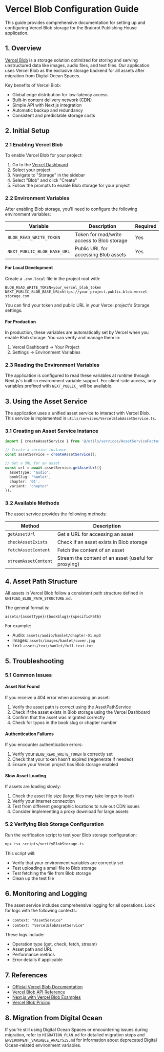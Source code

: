 # Vercel Blob Configuration Guide

This guide provides comprehensive documentation for setting up and configuring Vercel Blob storage for the Brainrot Publishing House application.

## 1. Overview

[Vercel Blob](https://vercel.com/docs/storage/vercel-blob) is a storage solution optimized for storing and serving unstructured data like images, audio files, and text files. Our application uses Vercel Blob as the exclusive storage backend for all assets after migration from Digital Ocean Spaces.

Key benefits of Vercel Blob:
- Global edge distribution for low-latency access
- Built-in content delivery network (CDN)
- Simple API with Next.js integration
- Automatic backup and redundancy
- Consistent and predictable storage costs

## 2. Initial Setup

### 2.1 Enabling Vercel Blob

To enable Vercel Blob for your project:

1. Go to the [Vercel Dashboard](https://vercel.com/dashboard)
2. Select your project
3. Navigate to "Storage" in the sidebar
4. Select "Blob" and click "Create"
5. Follow the prompts to enable Blob storage for your project

### 2.2 Environment Variables

After enabling Blob storage, you'll need to configure the following environment variables:

| Variable | Description | Required |
|----------|-------------|----------|
| `BLOB_READ_WRITE_TOKEN` | Token for read/write access to Blob storage | Yes |
| `NEXT_PUBLIC_BLOB_BASE_URL` | Public URL for accessing Blob assets | Yes |

#### For Local Development

Create a `.env.local` file in the project root with:

```
BLOB_READ_WRITE_TOKEN=your_vercel_blob_token
NEXT_PUBLIC_BLOB_BASE_URL=https://your-project.public.blob.vercel-storage.com
```

You can find your token and public URL in your Vercel project's Storage settings.

#### For Production

In production, these variables are automatically set by Vercel when you enable Blob storage. You can verify and manage them in:

1. Vercel Dashboard → Your Project
2. Settings → Environment Variables

### 2.3 Reading the Environment Variables

The application is configured to read these variables at runtime through Next.js's built-in environment variable support. For client-side access, only variables prefixed with `NEXT_PUBLIC_` will be available.

## 3. Using the Asset Service

The application uses a unified asset service to interact with Vercel Blob. This service is implemented in `utils/services/VercelBlobAssetService.ts`.

### 3.1 Creating an Asset Service Instance

```typescript
import { createAssetService } from '@/utils/services/AssetServiceFactory';

// Create a service instance
const assetService = createAssetService();

// Get a URL for an asset
const url = await assetService.getAssetUrl({
  assetType: 'audio',
  bookSlug: 'hamlet',
  chapter: '01',
  variant: 'chapter'
});
```

### 3.2 Available Methods

The asset service provides the following methods:

| Method | Description |
|--------|-------------|
| `getAssetUrl` | Get a URL for accessing an asset |
| `checkAssetExists` | Check if an asset exists in Blob storage |
| `fetchAssetContent` | Fetch the content of an asset |
| `streamAssetContent` | Stream the content of an asset (useful for proxying) |

## 4. Asset Path Structure

All assets in Vercel Blob follow a consistent path structure defined in `UNIFIED_BLOB_PATH_STRUCTURE.md`.

The general format is:
```
assets/{assetType}/{bookSlug}/{specificPath}
```

For example:
- Audio: `assets/audio/hamlet/chapter-01.mp3`
- Images: `assets/images/hamlet/cover.jpg`
- Text: `assets/text/hamlet/full-text.txt`

## 5. Troubleshooting

### 5.1 Common Issues

#### Asset Not Found

If you receive a 404 error when accessing an asset:

1. Verify the asset path is correct using the AssetPathService
2. Check if the asset exists in Blob storage using the Vercel Dashboard
3. Confirm that the asset was migrated correctly
4. Check for typos in the book slug or chapter number

#### Authentication Failures

If you encounter authentication errors:

1. Verify your `BLOB_READ_WRITE_TOKEN` is correctly set
2. Check that your token hasn't expired (regenerate if needed)
3. Ensure your Vercel project has Blob storage enabled

#### Slow Asset Loading

If assets are loading slowly:

1. Check the asset file size (large files may take longer to load)
2. Verify your internet connection
3. Test from different geographic locations to rule out CDN issues
4. Consider implementing a proxy download for large assets

### 5.2 Verifying Blob Storage Configuration

Run the verification script to test your Blob storage configuration:

```bash
npx tsx scripts/verifyBlobStorage.ts
```

This script will:
- Verify that your environment variables are correctly set
- Test uploading a small file to Blob storage
- Test fetching the file from Blob storage
- Clean up the test file

## 6. Monitoring and Logging

The asset service includes comprehensive logging for all operations. Look for logs with the following contexts:

- `context: "AssetService"`
- `context: "VercelBlobAssetService"`

These logs include:
- Operation type (get, check, fetch, stream)
- Asset path and URL
- Performance metrics
- Error details if applicable

## 7. References

- [Official Vercel Blob Documentation](https://vercel.com/docs/storage/vercel-blob)
- [Vercel Blob API Reference](https://vercel.com/docs/storage/vercel-blob/blob-api-reference)
- [Next.js with Vercel Blob Examples](https://github.com/vercel/examples/tree/main/storage/blob)
- [Vercel Blob Pricing](https://vercel.com/docs/storage/vercel-blob/usage-and-pricing)

## 8. Migration from Digital Ocean

If you're still using Digital Ocean Spaces or encountering issues during migration, refer to `MIGRATION_PLAN.md` for detailed migration steps and `ENVIRONMENT_VARIABLE_ANALYSIS.md` for information about deprecated Digital Ocean-related environment variables.